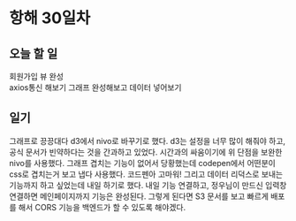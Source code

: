 # 항해 30일차

## 오늘 할 일

회원가입 뷰 완성  
axios통신 해보기
그래프 완성해보고 데이터 넣어보기

## 일기

그래프로 끙끙대다 d3에서 nivo로 바꾸기로 했다. d3는 설정을 너무 많이 해줘야 하고, 공식 문서가 빈약하다는 것을 간과하고 있었다. 시간과의 싸움이기에 위 단점을 보완한 nivo를 사용했다. 그래프 겹치는 기능이 없어서 당황했는데 codepen에서 어떤분이 css로 겹치는거 보고 냅다 사용했다. 코드펜아 고마워! 그리고 데이터 리덕스로 보내는 기능까지 하고 싶었는데 내일 하기로 했다. 내일 기능 연결하고, 정우님이 만드신 입력창 연결하면 메인페이지까지 기능은 완성된다. 그렇게 된다면 S3 문서를 보고 빠르게 배포를 해서 CORS 기능을 백엔드가 할 수 있도록 해야겠다.
